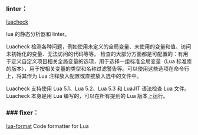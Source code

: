 ### linter：

[luacheck](https://github.com/mpeterv/luacheck) 

lua 的静态分析器和 linter。

 Luacheck 检测各种问题，例如使用未定义的全局变量、未使用的变量和值、访问未初始化的变量、无法访问的代码等等。 检查的大部分方面都是可配置的：有用于定义自定义项目相关全局变量的选项，用于选择一组标准全局变量（Lua 标准库的版本），用于按相关变量的类型和名称过滤警告等。可以使用这些选项在命令行上，将其作为 Lua 注释放入配置或直接放入选中的文件中。

Luacheck 支持使用 Lua 5.1、Lua 5.2、Lua 5.3 和 LuaJIT 语法检查 Lua 文件。 Luacheck 本身是用 Lua 编写的，可以在所有提到的 Lua 版本上运行。

### ### fixer：

[lua-format](https://github.com/Koihik/LuaFormatter)
Code formatter for Lua
